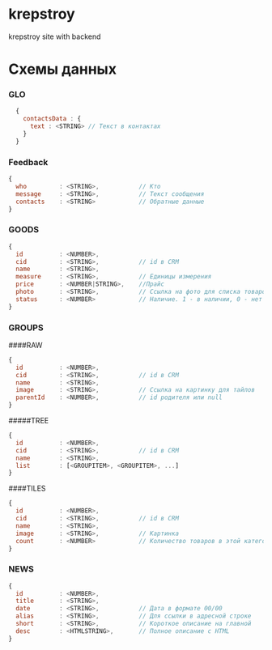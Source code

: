 # krepstroy
krepstroy site with backend

# Схемы данных

### GLO
```javascript
  {
    contactsData : {
      text : <STRING> // Текст в контактах
    }
  }
```



### Feedback
```javascript
{
  who         : <STRING>,           // Кто
  message     : <STRING>,           // Текст сообщения
  contacts    : <STRING>            // Обратные данные
}
```



### GOODS
```javascript
{
  id          : <NUMBER>,
  cid         : <STRING>,           // id в CRM
  name        : <STRING>,
  measure     : <STRING>,           // Единицы измерения
  price       : <NUMBER|STRING>,    //Прайс
  photo       : <STRING>,           // Ссылка на фото для списка товаров
  status      : <NUMBER>            // Наличие. 1 - в наличии, 0 - нет в наличии.
}
```


### GROUPS 
####RAW
```javascript
{
  id          : <NUMBER>,
  cid         : <STRING>,           // id в CRM
  name        : <STRING>,
  image       : <STRING>,           // Ссылка на картинку для тайлов
  parentId    : <NUMBER>,           // id родителя или null
}
```

#####TREE
```javascript
{
  id          : <NUMBER>,
  cid         : <STRING>,           // id в CRM
  name        : <STRING>,
  list        : [<GROUPITEM>, <GROUPITEM>, ...]
}
```

####TILES
```javascript
{
  id          : <NUMBER>,
  cid         : <STRING>,           // id в CRM
  name        : <STRING>,
  image       : <STRING>,           // Картинка
  count       : <NUMBER>            // Количество товаров в этой категории
}
```

### NEWS
```javascript
{
  id          : <NUMBER>,
  title       : <STRING>,           
  date        : <STRING>,           // Дата в формате 00/00
  alias       : <STRING>,           // Для ссылки в адресной строке
  short       : <STRING>,           // Короткое описание на главной
  desc        : <HTMLSTRING>,       // Полное описание с HTML
}
```

